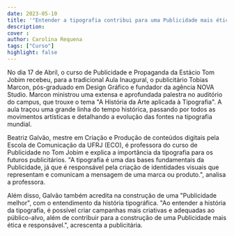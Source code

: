 ```yaml
---
date: 2023-05-10
title: '"Entender a tipografia contribui para uma Publicidade mais ética.", diz publicitária e professora da Estácio sobre aula inaugural de Publicidade'
description: 
cover : 
author: Carolina Requena
tags: ["Curso"]
highlight: false
---
```


No dia 17 de Abril, o curso de Publicidade e Propaganda da Estácio Tom Jobim recebeu, para a tradicional Aula Inaugural, o publicitário Tobias Marcon, pós-graduado em Design Gráfico e fundador da agência NOVA Studio. Marcon ministrou uma extensa e aprofundada palestra no auditório do campus, que trouxe o tema "A História da Arte aplicada à Tipografia". A aula traçou uma grande linha do tempo histórica, passando por todos as movimentos artísticas e detalhando a evolução das fontes na tipografia mundial.

Beatriz Galvão, mestre em Criação e Produção de conteúdos digitais pela Escola de Comunicação da UFRJ (ECO), é professora do curso de Publicidade no Tom Jobim e explica a importância da tipografia para os futuros publicitários. "A tipografia é uma das bases fundamentais da Publicidade, já que é responsável pela criação de identidades visuais que representam e comunicam a mensagem de uma marca ou produto.", analisa a professora.

Além disso, Galvão também acredita na construção de uma "Publicidade melhor", com o entendimento da história tipográfica. "Ao entender a história da tipografia, é possível criar campanhas mais criativas e adequadas ao público-alvo, além de contribuir para a construção de uma Publicidade mais ética e responsável.", acrescenta a publicitária.